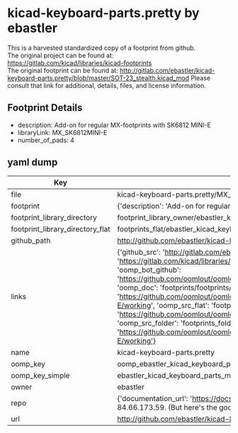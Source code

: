 # kicad-keyboard-parts.pretty by ebastler  
This is a harvested standardized copy of a footprint from github.  
The original project can be found at:  
https://gitlab.com/kicad/libraries/kicad-footprints  
The original footprint can be found at:
http://gitlab.com/ebastler/kicad-keyboard-parts.pretty/blob/master/SOT-23_stealth.kicad_mod
Please consult that link for additional, details, files, and license information.  
## Footprint Details
* description: Add-on for regular MX-footprints with SK6812 MINI-E  
* libraryLink: MX_SK6812MINI-E  
* number_of_pads: 4  
## yaml dump  
| Key | Value |  
| --- | --- |  
| file | kicad-keyboard-parts.pretty/MX_SK6812MINI-E.kicad_mod |  
| footprint | {'description': 'Add-on for regular MX-footprints with SK6812 MINI-E', 'libraryLink': 'MX_SK6812MINI-E', 'number_of_pads': 4} |  
| footprint_library_directory | footprint_library_owner/ebastler_kicad-keyboard-parts.pretty |  
| footprint_library_directory_flat | footprints_flat/ebastler_kicad_keyboard_parts_mx_sk6812mini_e/working |  
| github_path | http://github.com/ebastler/kicad-keyboard-parts.pretty/blob/master/MX_SK6812MINI-E.kicad_mod |  
| links | {'github_src': 'http://gitlab.com/ebastler/kicad-keyboard-parts.pretty/blob/master/SOT-23_stealth.kicad_mod', 'github_src_repo': 'https://gitlab.com/kicad/libraries/kicad-footprints', 'oomp_bot': 'footprints/ebastler_kicad_keyboard_parts_mx_sk6812mini_e/working', 'oomp_bot_github': 'https://github.com/oomlout/oomlout_oomp_footprint_bot/tree/main/footprints/ebastler_kicad_keyboard_parts_mx_sk6812mini_e/working', 'oomp_doc': 'footprints/footprints/ebastler/kicad-keyboard-parts/MX_SK6812MINI-E/working/', 'oomp_doc_github': 'https://github.com/oomlout/oomlout_oomp_footprint_doc/tree/main/footprints/footprints/ebastler/kicad-keyboard-parts/MX_SK6812MINI-E/working', 'oomp_src_flat': 'footprints_flat/footprints_flat/ebastler_kicad_keyboard_parts_mx_sk6812mini_e/working', 'oomp_src_flat_github': 'https://github.com/oomlout/oomlout_oomp_footprint_src/tree/main/footprints_flat/ebastler_kicad_keyboard_parts_mx_sk6812mini_e/working', 'oomp_src_folder': 'footprints_folder/footprints_folder/ebastler/kicad-keyboard-parts/MX_SK6812MINI-E/working', 'oomp_src_folder_github': 'https://github.com/oomlout/oomlout_oomp_footprint_src/tree/main/footprints_folder/ebastler/kicad-keyboard-parts/MX_SK6812MINI-E/working'} |  
| name | kicad-keyboard-parts.pretty |  
| oomp_key | oomp_ebastler_kicad_keyboard_parts_mx_sk6812mini_e |  
| oomp_key_simple | ebastler_kicad_keyboard_parts_mx_sk6812mini_e |  
| owner | ebastler |  
| repo | {'documentation_url': 'https://docs.github.com/rest/overview/resources-in-the-rest-api#rate-limiting', 'message': "API rate limit exceeded for 84.66.173.59. (But here's the good news: Authenticated requests get a higher rate limit. Check out the documentation for more details.)"} |  
| url | http://github.com/ebastler/kicad-keyboard-parts.pretty |  

